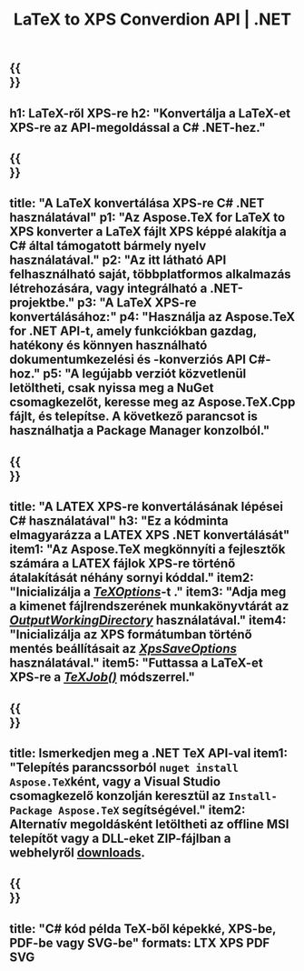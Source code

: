 ﻿---
translation: true
template: /_templates/_conversion-child-net.md
title: LaTeX to XPS Converdion API | .NET
description: LaTeX-ről XPS-re konvertáló funkció. Integrálja ezt a helyszíni .NET-könyvtárat a projektjébe, vagy használjon többplatformos alkalmazásokat a LaTeX XPS-re konvertálásához.
keywords: latex xps api nethez, latex2xps integráció c#
url: /net/conversion/latex-to-xps/
family: tex
platformtag: net
feature: conversion
informat: LATEX
outformat: XPS
otherformats: BMP PNG JPEG TIFF SVG PDF
---

{{<section banner>}}
---
h1: LaTeX-ről XPS-re
h2: "Konvertálja a LaTeX-et XPS-re az API-megoldással a C# .NET-hez."
---

{{<section overview>}}
---
title: "A LaTeX konvertálása XPS-re C# .NET használatával"
p1: "Az Aspose.TeX for LaTeX to XPS konverter a LaTeX fájlt XPS képpé alakítja a C# által támogatott bármely nyelv használatával."
p2: "Az itt látható API felhasználható saját, többplatformos alkalmazás létrehozására, vagy integrálható a .NET-projektbe."
p3: "A LaTeX XPS-re konvertálásához:"
p4: "Használja az Aspose.TeX for .NET API-t, amely funkciókban gazdag, hatékony és könnyen használható dokumentumkezelési és -konverziós API C#-hoz."
p5: "A legújabb verziót közvetlenül letöltheti, csak nyissa meg a NuGet csomagkezelőt, keresse meg az Aspose.TeX.Cpp fájlt, és telepítse. A következő parancsot is használhatja a Package Manager konzolból."
---

{{<section feature1>}}
---
title: "A LATEX XPS-re konvertálásának lépései C# használatával"
h3: "Ez a kódminta elmagyarázza a LATEX XPS .NET konvertálását"
item1: "Az Aspose.TeX megkönnyíti a fejlesztők számára a LATEX fájlok XPS-re történő átalakítását néhány sornyi kóddal."
item2: "Inicializálja a [*TeXOptions*](https://reference.aspose.com/tex/net/aspose.tex/texoptions/)-t ."
item3: "Adja meg a kimenet fájlrendszerének munkakönyvtárát az [*OutputWorkingDirectory*](https://reference.aspose.com/tex/net/aspose.tex/texoptions/outputworkingdirectory/) használatával."
item4: "Inicializálja az XPS formátumban történő mentés beállításait az [*XpsSaveOptions*](https://reference.aspose.com/tex/net/aspose.tex.presentation.image/xpssaveoptions/) használatával."
item5: "Futtassa a LaTeX-et XPS-re a [*TeXJob()*](https://reference.aspose.com/tex/net/aspose.tex/texjob/) módszerrel."
---

{{<section feature2>}}
---
title: Ismerkedjen meg a .NET TeX API-val
item1: "Telepítés parancssorból ```nuget install Aspose.TeX```ként, vagy a Visual Studio csomagkezelő konzolján keresztül az ```Install-Package Aspose.TeX``` segítségével."
item2: Alternatív megoldásként letöltheti az offline MSI telepítőt vagy a DLL-eket ZIP-fájlban a  webhelyről  [downloads](https://releases.aspose.com/tex/net).
---

{{<section widget>}}
---
title: "C# kód példa TeX-ből képekké, XPS-be, PDF-be vagy SVG-be"
formats: LTX XPS PDF SVG
---
